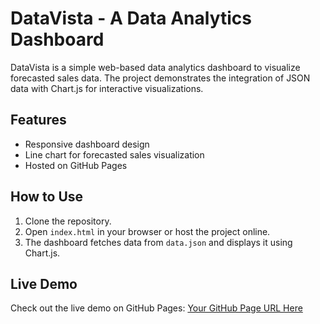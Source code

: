 # DataVista - A Data Analytics Dashboard

DataVista is a simple web-based data analytics dashboard to visualize forecasted sales data. The project demonstrates the integration of JSON data with Chart.js for interactive visualizations.

## Features
- Responsive dashboard design
- Line chart for forecasted sales visualization
- Hosted on GitHub Pages

## How to Use
1. Clone the repository.
2. Open `index.html` in your browser or host the project online.
3. The dashboard fetches data from `data.json` and displays it using Chart.js.

## Live Demo
Check out the live demo on GitHub Pages: [Your GitHub Page URL Here](https://velagashanmukh.github.io/DataVista/)
